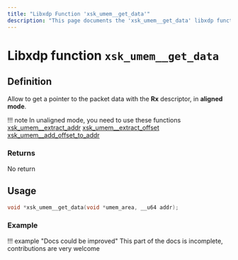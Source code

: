 ```yaml
---
title: "Libxdp Function 'xsk_umem__get_data'"
description: "This page documents the 'xsk_umem__get_data' libxdp function, including its definition, usage, program types that can use it, and examples."
---
```

# Libxdp function `xsk_umem__get_data`

## Definition

Allow to get a pointer to the packet data with the **Rx** descriptor, in **aligned mode**.

!!! note
    In unaligned mode, you need to use these functions [xsk_umem__extract_addr](./xsk_umem__extract_addr.md) [xsk_umem__extract_offset](./xsk_umem__extract_offset.md) [xsk_umem__add_offset_to_addr](./xsk_umem__add_offset_to_addr.md)

### Returns

No return
    
## Usage

```c
void *xsk_umem__get_data(void *umem_area, __u64 addr);
```

### Example

!!! example "Docs could be improved"
    This part of the docs is incomplete, contributions are very welcome
